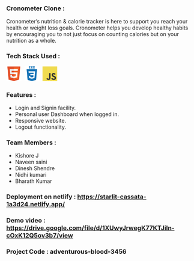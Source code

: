 ### Cronometer Clone  :

  Cronometer’s nutrition & calorie tracker is here to support you reach your health or weight loss goals. Cronometer helps you develop healthy habits by encouraging   you to not just focus on counting calories but on your nutrition as a whole.


### Tech Stack Used :

<div>
  <img src="https://github.com/devicons/devicon/blob/master/icons/html5/html5-original.svg" title="HTML5" alt="HTML" width="40" height="40"/>&nbsp;
  <img src="https://github.com/devicons/devicon/blob/master/icons/css3/css3-plain-wordmark.svg"  title="CSS3" alt="CSS" width="40" height="40"/>&nbsp;
  <img src="https://github.com/devicons/devicon/blob/master/icons/javascript/javascript-original.svg" title="JavaScript" alt="JavaScript" width="40" height="40"/>&nbsp;
</div>


### Features :

- Login and Signin facility.
- Personal user Dashboard when logged in.
- Responsive website.
- Logout functionality.


### Team Members :

- Kishore J
- Naveen saini
- Dinesh Shendre
- Nidhi kumari
- Bharath Kumar

### Deployment on netlify : https://starlit-cassata-1a3d24.netlify.app/

### Demo video : https://drive.google.com/file/d/1XUwyJrwegK77KTJiln-cOxK12Q5ov3b7/view

### Project Code : adventurous-blood-3456


 
